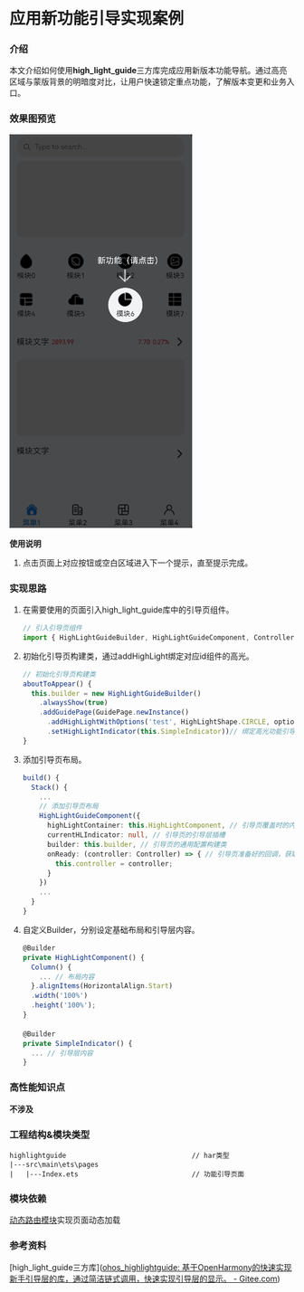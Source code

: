 # 应用新功能引导实现案例

### 介绍

本文介绍如何使用**high_light_guide**三方库完成应用新版本功能导航。通过高亮区域与蒙版背景的明暗度对比，让用户快速锁定重点功能，了解版本变更和业务入口。

### 效果图预览

![动画](../../product/entry/src/main/resources/base/media/direct.gif)

**使用说明**

1. 点击页面上对应按钮或空白区域进入下一个提示，直至提示完成。

### 实现思路

1. 在需要使用的页面引入high_light_guide库中的引导页组件。

   ```typescript
   // 引入引导页组件
   import { HighLightGuideBuilder, HighLightGuideComponent, Controller, GuidePage, HighLightShape, RectF } from '@ohos/high_light_guide';
   ```

2. 初始化引导页构建类，通过addHighLight绑定对应id组件的高光。

   ```typescript
   // 初始化引导页构建类
   aboutToAppear() {
     this.builder = new HighLightGuideBuilder()
       .alwaysShow(true)
       .addGuidePage(GuidePage.newInstance()
         .addHighLightWithOptions('test', HighLightShape.CIRCLE, options)// 为对应id组件绑定高光
         .setHighLightIndicator(this.SimpleIndicator))// 绑定高光功能引导布局
   }
   ```

3. 添加引导页布局。

   ```typescript
   build() {
     Stack() {
       ...
       // 添加引导页布局
       HighLightGuideComponent({
         highLightContainer: this.HighLightComponent, // 引导页覆盖时的内容布局插槽
         currentHLIndicator: null, // 引导页的引导层插槽
         builder: this.builder, // 引导页的通用配置构建类
         onReady: (controller: Controller) => { // 引导页准备好的回调，获取引导页控制器
           this.controller = controller;
         }
       })
       ...
     }
   }
   ```

4. 自定义Builder，分别设定基础布局和引导层内容。

   ```typescript
   @Builder
   private HighLightComponent() {
     Column() {
       ... // 布局内容
     }.alignItems(HorizontalAlign.Start)
     .width('100%')
     .height('100%');
   }
   
   @Builder
   private SimpleIndicator() {
     ... // 引导层内容
   }
   ```

### 高性能知识点

**不涉及**

### 工程结构&模块类型

   ```
   highlightguide                               // har类型
   |---src\main\ets\pages
   |   |---Index.ets                            // 功能引导页面
   ```

### 模块依赖

[动态路由模块](../../feature/routermodule/src/main/ets/router/DynamicsRouter.ets)实现页面动态加载

### 参考资料

[high_light_guide三方库]([ohos_highlightguide: 基于OpenHarmony的快速实现新手引导层的库，通过简洁链式调用，快速实现引导层的显示。 - Gitee.com](https://gitee.com/openharmony-sig/ohos_highlightguide/tree/master#high_light_guide))